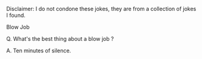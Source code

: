 Disclaimer: I do not condone these jokes, they are from a collection of jokes I found.

Blow Job

Q.   What's the best thing about a blow job ?   



 
A.  Ten minutes of silence.

